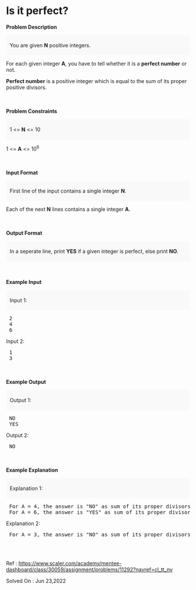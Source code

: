 <H1>Is it perfect?</H1>
<div class="html-content"><div class="html-content__container cr-p-statement"><p><strong>Problem Description</strong></p>
<div id="problem_description_markdown_content_value" style="background-color: #f9f9f9; padding: 5px 10px;">
<p>You are given <strong>N</strong> positive integers.</p>
</div>
<p>For each given integer <strong>A</strong>, you have to tell whether it is a <strong>perfect number</strong> or not.</p>
<p><strong>Perfect number</strong> is a positive integer which is equal to the sum of its proper positive divisors.</p>
<p><br><br><strong>Problem Constraints</strong></p>
<div id="problem_constraints_markdown_content_value" style="background-color: #f9f9f9; padding: 5px 10px;">
<p>1 &lt;= <strong>N</strong> &lt;= 10</p>
</div>
<p>1 &lt;= <strong>A</strong> &lt;= 10<sup>6</sup></p>
<p><br><br><strong>Input Format</strong></p>
<div id="input_format_markdown_content_value" style="background-color: #f9f9f9; padding: 5px 10px;">
<p>First line of the input contains a single integer <strong>N</strong>.</p>
</div>
<p>Each of the next <strong>N</strong> lines contains a single integer <strong>A</strong>.</p>
<p><br><br><strong>Output Format</strong></p>
<div id="output_format_markdown_content_value" style="background-color: #f9f9f9; padding: 5px 10px;">
<p>In a seperate line, print <strong>YES</strong> if a given integer is perfect, else print <strong>NO</strong>.</p>
</div>
<p><br><br><strong>Example Input</strong></p>
<div id="example_input_markdown_content_value" style="background-color: #f9f9f9; padding: 5px 10px;">
<p>Input 1:</p>
</div>
<pre> 2
 4
 6 </pre>
<p>Input 2:</p>
<pre> 1
 3 </pre>
<p><br><br><strong>Example Output</strong></p>
<div id="example_output_markdown_content_value" style="background-color: #f9f9f9; padding: 5px 10px;">
<p>Output 1:</p>
</div>
<pre> NO
 YES </pre>
<p>Output 2:</p>
<pre> NO </pre>
<p><br><br><strong>Example Explanation</strong></p>
<div id="example_explanation_markdown_content_value" style="background-color: #f9f9f9; padding: 5px 10px;">
<p>Explanation 1:</p>
</div>
<pre> For A = 4, the answer is "NO" as sum of its proper divisors = 1 + 2 = 3, is not equal to 4. 
 For A = 6, the answer is "YES" as sum of its proper divisors = 1 + 2 + 3 = 6, is equal to 6. </pre>
<p>Explanation 2:</p>
<pre> For A = 3, the answer is "NO" as sum of its proper divisors = 1, is not equal to 3. </pre>
<p><br><br></p></div></div>

Ref : https://www.scaler.com/academy/mentee-dashboard/class/30059/assignment/problems/11292?navref=cl_tt_nv

Solved On : Jun 23,2022